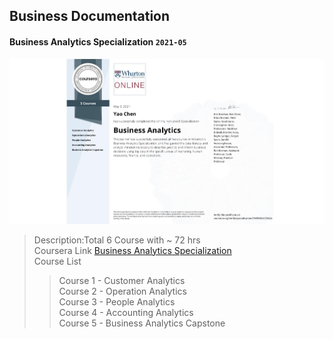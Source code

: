 ## Business Documentation

#### Business Analytics Specialization `2021-05`

![Certificate](Business%20Analytics%20Specialization/Specialization-Business%20Analytics.jpeg)

> Description:Total 6 Course with ~ 72 hrs  
> Coursera Link [Business Analytics Specialization](https://www.coursera.org/specializations/business-analytics)  
> Course List
>
> > Course 1 - Customer Analytics  
> > Course 2 - Operation Analytics  
> > Course 3 - People Analytics  
> > Course 4 - Accounting Analytics  
> > Course 5 - Business Analytics Capstone
